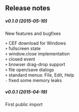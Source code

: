 Release notes
-------------

##### v0.1.0 (2015-05-10)

New features and bugfixes

`+` CEF download for Windows  
`+` fullscreen state  
`+` window.close implementation  
`+` closed event  
`+` browser drag-drop support  
`+` file open/save dialogs  
`+` standard menus: File, Edit, Help  
`-` fixed some memory leaks  

##### v0.0.1 (2015-04-19)
First public import
